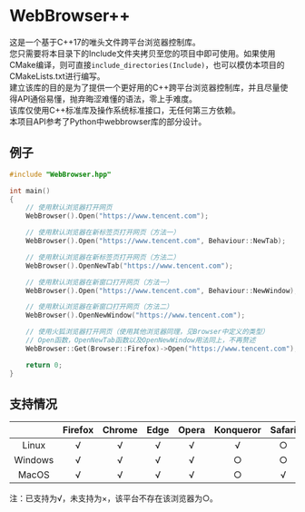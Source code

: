 ﻿# WebBrowser++  

这是一个基于C++17的唯头文件跨平台浏览器控制库。  
您只需要将本目录下的Include文件夹拷贝至您的项目中即可使用。如果使用CMake编译，则可直接`include_directories(Include)`，也可以模仿本项目的CMakeLists.txt进行编写。  
建立该库的目的是为了提供一个更好用的C++跨平台浏览器控制库，并且尽量使得API通俗易懂，抛弃晦涩难懂的语法，零上手难度。  
该库仅使用C++标准库及操作系统标准接口，无任何第三方依赖。  
本项目API参考了Python中webbrowser库的部分设计。

## 例子
```c++
#include "WebBrowser.hpp"

int main()
{
    // 使用默认浏览器打开网页
    WebBrowser().Open("https://www.tencent.com");

    // 使用默认浏览器在新标签页打开网页（方法一）
    WebBrowser().Open("https://www.tencent.com", Behaviour::NewTab);

    // 使用默认浏览器在新标签页打开网页（方法二）
    WebBrowser().OpenNewTab("https://www.tencent.com");

    // 使用默认浏览器在新窗口打开网页（方法一）
    WebBrowser().Open("https://www.tencent.com", Behaviour::NewWindow);

    // 使用默认浏览器在新窗口打开网页（方法二）
    WebBrowser().OpenNewWindow("https://www.tencent.com");

    // 使用火狐浏览器打开网页（使用其他浏览器同理，见Browser中定义的类型）
    // Open函数，OpenNewTab函数以及OpenNewWindow用法同上，不再赘述
    WebBrowser::Get(Browser::Firefox)->Open("https://www.tencent.com");

    return 0;
}
```

## 支持情况

|       |Firefox|Chrome|Edge|Opera|Konqueror|Safari| IE |
|:-----:|:-----:|:----:|:--:|:---:|:-------:|:----:|:--:|
|Linux  |√      |√     |√   |√    |√        |○     |○   |
|Windows|√      |√     |√   |√    |○        |○     |√   |
|MacOS  |√      |√     |√   |√    |○        |√     |○   |

注：已支持为√，未支持为×，该平台不存在该浏览器为○。
